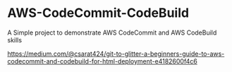 # AWS-CodeCommit-CodeBuild
A Simple project to demonstrate AWS CodeCommit and AWS CodeBuild skills


https://medium.com/@csarat424/git-to-glitter-a-beginners-guide-to-aws-codecommit-and-codebuild-for-html-deployment-e4182600f4c6
